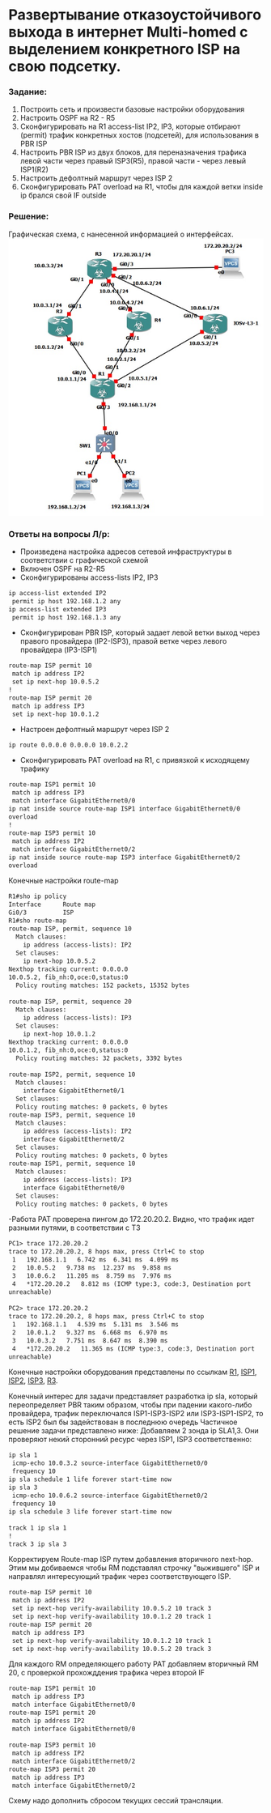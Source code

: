 # Развертывание отказоустойчивого выхода в интернет Multi-homed с выделением конкретного ISP на свою подсетку.

###  Задание:
1. Построить сеть и произвести базовые настройки оборудования
2. Настроить OSPF на R2 - R5
3. Сконфигурировать на R1 access-list IP2, IP3, которые отбирают (permit) трафик конкретных хостов (подсетей), для использования в PBR ISP
4. Настроить PBR ISP из двух блоков, для переназначения трафика левой части через правый ISP3(R5), правой части - через левый ISP1(R2)
3. Настроить дефолтный маршрут через ISP 2
4. Сконфигурировать PAT overload на R1, чтобы для каждой ветки inside ip брался свой IF outside


###  Решение:
Графическая схема, с нанесенной информацией о интерфейсах.
![](PBR2.jpg)

### Ответы на вопросы Л/р:
- Произведена настройка адресов сетевой инфраструктуры в соответствии с графической схемой
- Включен OSPF на R2-R5
- Сконфигурированы access-lists IP2, IP3
```
ip access-list extended IP2
 permit ip host 192.168.1.2 any
ip access-list extended IP3
 permit ip host 192.168.1.3 any
 ```
- Сконфигурирован PBR ISP, который задает левой ветки выход через правого провайдера (IP2-ISP3), правой ветке через левого провайдера (IP3-ISP1)
```
route-map ISP permit 10
 match ip address IP2
 set ip next-hop 10.0.5.2
!
route-map ISP permit 20
 match ip address IP3
 set ip next-hop 10.0.1.2
 ```

- Настроен дефолтный маршрут через ISP 2
```
ip route 0.0.0.0 0.0.0.0 10.0.2.2
```
- Сконфигурировать PAT overload на R1, с привязкой к исходящему трафику
```
route-map ISP1 permit 10
 match ip address IP3
 match interface GigabitEthernet0/0
ip nat inside source route-map ISP1 interface GigabitEthernet0/0 overload
!
route-map ISP3 permit 10
 match ip address IP2
 match interface GigabitEthernet0/2
ip nat inside source route-map ISP3 interface GigabitEthernet0/2 overload
```
Конечные настройки route-map
```
R1#sho ip policy
Interface      Route map
Gi0/3          ISP
R1#sho route-map
route-map ISP, permit, sequence 10
  Match clauses:
    ip address (access-lists): IP2 
  Set clauses:
    ip next-hop 10.0.5.2
Nexthop tracking current: 0.0.0.0
10.0.5.2, fib_nh:0,oce:0,status:0
  Policy routing matches: 152 packets, 15352 bytes

route-map ISP, permit, sequence 20
  Match clauses:
    ip address (access-lists): IP3 
  Set clauses:
    ip next-hop 10.0.1.2
Nexthop tracking current: 0.0.0.0
10.0.1.2, fib_nh:0,oce:0,status:0
  Policy routing matches: 32 packets, 3392 bytes

route-map ISP2, permit, sequence 10
  Match clauses:
    interface GigabitEthernet0/1 
  Set clauses:
  Policy routing matches: 0 packets, 0 bytes
route-map ISP3, permit, sequence 10
  Match clauses:
    ip address (access-lists): IP2 
    interface GigabitEthernet0/2 
  Set clauses:
  Policy routing matches: 0 packets, 0 bytes
route-map ISP1, permit, sequence 10
  Match clauses:
    ip address (access-lists): IP3 
    interface GigabitEthernet0/0 
  Set clauses:
  Policy routing matches: 0 packets, 0 bytes
```

-Работа PAT проверена пингом до 172.20.20.2. Видно, что трафик идет разными путями, в соответствии с ТЗ
```
PC1> trace 172.20.20.2
trace to 172.20.20.2, 8 hops max, press Ctrl+C to stop
 1   192.168.1.1   6.742 ms  6.341 ms  4.099 ms
 2   10.0.5.2   9.738 ms  12.237 ms  9.858 ms
 3   10.0.6.2   11.205 ms  8.759 ms  7.976 ms
 4   *172.20.20.2   8.812 ms (ICMP type:3, code:3, Destination port unreachable)
 
PC2> trace 172.20.20.2
trace to 172.20.20.2, 8 hops max, press Ctrl+C to stop
 1   192.168.1.1   4.539 ms  5.131 ms  3.546 ms
 2   10.0.1.2   9.327 ms  6.668 ms  6.970 ms
 3   10.0.3.2   7.751 ms  8.647 ms  8.390 ms
 4   *172.20.20.2   11.365 ms (ICMP type:3, code:3, Destination port unreachable)

```


Конечные настройки оборудования представлены по ссылкам [R1](Configs/R1), [ISP1](Configs/R2), [ISP2](Configs/R4), [ISP3](Configs/R5), [R3](Configs/R3).

Конечный интерес для задачи представляет разработка ip sla, который переопределяет PBR таким образом, чтобы при падении какого-либо провайдера, трафик переключался ISP1-ISP3-ISP2 или ISP3-ISP1-ISP2, то есть ISP2 был бы задействован в последнюю очередь
Частичное решение задачи представлено ниже:
Добавляем 2 зонда ip SLA1,3. Они проверяют некий сторонний ресурс через ISP1, ISP3 соответственно:
```
ip sla 1
 icmp-echo 10.0.3.2 source-interface GigabitEthernet0/0
 frequency 10
ip sla schedule 1 life forever start-time now
ip sla 3
 icmp-echo 10.0.6.2 source-interface GigabitEthernet0/2
 frequency 10
ip sla schedule 3 life forever start-time now

track 1 ip sla 1
!
track 3 ip sla 3
```
Корректируем Route-map ISP путем добавления вторичного next-hop. Этим мы добиваемся чтобы RM подставлял строчку "выжившего" ISP и направлял интересующий трафик через соответствующего ISP.
```
route-map ISP permit 10
 match ip address IP2
 set ip next-hop verify-availability 10.0.5.2 10 track 3
 set ip next-hop verify-availability 10.0.1.2 20 track 1
route-map ISP permit 20
 match ip address IP3
 set ip next-hop verify-availability 10.0.1.2 10 track 1
 set ip next-hop verify-availability 10.0.5.2 20 track 3
```
Для каждого RM определяющего работу PAT добавляем вторичный RM 20, с проверкой прохожддения трафика через второй IF
```
route-map ISP1 permit 10
 match ip address IP3
 match interface GigabitEthernet0/0
route-map ISP1 permit 20
 match ip address IP2
 match interface GigabitEthernet0/0

route-map ISP3 permit 10
 match ip address IP2
 match interface GigabitEthernet0/2
route-map ISP3 permit 20
 match ip address IP3
 match interface GigabitEthernet0/2
```
Схему надо дополнить сбросом текущих сессий трансляции.
